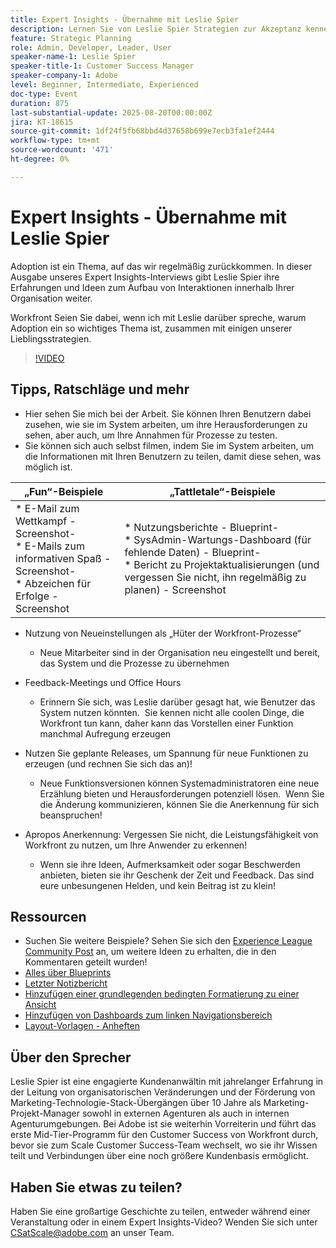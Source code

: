 ```yaml
---
title: Expert Insights - Übernahme mit Leslie Spier
description: Lernen Sie von Leslie Spier Strategien zur Akzeptanz kennen, um die Interaktion mit Workfront zu fördern, Prozesse zu verbessern und Benutzerbeiträge zu erkennen.
feature: Strategic Planning
role: Admin, Developer, Leader, User
speaker-name-1: Leslie Spier
speaker-title-1: Customer Success Manager
speaker-company-1: Adobe
level: Beginner, Intermediate, Experienced
doc-type: Event
duration: 875
last-substantial-update: 2025-08-20T00:00:00Z
jira: KT-18615
source-git-commit: 1df24f5fb68bbd4d37658b699e7ecb3fa1ef2444
workflow-type: tm+mt
source-wordcount: '471'
ht-degree: 0%

---
```



# Expert Insights - Übernahme mit Leslie Spier

Adoption ist ein Thema, auf das wir regelmäßig zurückkommen. In dieser Ausgabe unseres Expert Insights-Interviews gibt Leslie Spier ihre Erfahrungen und Ideen zum Aufbau von Interaktionen innerhalb Ihrer Organisation weiter.

Workfront Seien Sie dabei, wenn ich mit Leslie darüber spreche, warum Adoption ein so wichtiges Thema ist, zusammen mit einigen unserer Lieblingsstrategien.

>[!VIDEO](https://video.tv.adobe.com/v/3469893/?learn=on&enablevpops)

## Tipps, Ratschläge und mehr

* Hier sehen Sie mich bei der Arbeit. Sie können Ihren Benutzern dabei zusehen, wie sie im System arbeiten, um ihre Herausforderungen zu sehen, aber auch, um Ihre Annahmen für Prozesse zu testen. 
* Sie können sich auch selbst filmen, indem Sie im System arbeiten, um die Informationen mit Ihren Benutzern zu teilen, damit diese sehen, was möglich ist. 


| „Fun“-Beispiele  | „Tattletale“-Beispiele |
|---|---|
| * E-Mail zum Wettkampf - Screenshot-<br> * E-Mails zum informativen Spaß - Screenshot-<br> * Abzeichen für Erfolge - Screenshot  | * Nutzungsberichte - Blueprint-<br> * SysAdmin-Wartungs-Dashboard (für fehlende Daten) - Blueprint-<br> * Bericht zu Projektaktualisierungen (und vergessen Sie nicht, ihn regelmäßig zu planen) - Screenshot |


* Nutzung von Neueinstellungen als „Hüter der Workfront-Prozesse“ 
   * Neue Mitarbeiter sind in der Organisation neu eingestellt und bereit, das System und die Prozesse zu übernehmen 

* Feedback-Meetings und Office Hours 
   * Erinnern Sie sich, was Leslie darüber gesagt hat, wie Benutzer das System nutzen könnten.  Sie kennen nicht alle coolen Dinge, die Workfront tun kann, daher kann das Vorstellen einer Funktion manchmal Aufregung erzeugen 

* Nutzen Sie geplante Releases, um Spannung für neue Funktionen zu erzeugen (und rechnen Sie sich das an)! 
   * Neue Funktionsversionen können Systemadministratoren eine neue Erzählung bieten und Herausforderungen potenziell lösen.  Wenn Sie die Änderung kommunizieren, können Sie die Anerkennung für sich beanspruchen! 

* Apropos Anerkennung: Vergessen Sie nicht, die Leistungsfähigkeit von Workfront zu nutzen, um Ihre Anwender zu erkennen! 
   * Wenn sie ihre Ideen, Aufmerksamkeit oder sogar Beschwerden anbieten, bieten sie ihr Geschenk der Zeit und Feedback. Das sind eure unbesungenen Helden, und kein Beitrag ist zu klein!  

## Ressourcen

* Suchen Sie weitere Beispiele? Sehen Sie sich den [Experience League Community Post](https://experienceleaguecommunities.adobe.com/t5/workfront-discussions/video-august-2023-workfront-expert-insights-adoption-with-leslie/td-p/613314?profile.language=de) an, um weitere Ideen zu erhalten, die in den Kommentaren geteilt wurden!
* [Alles über Blueprints](https://experienceleague.adobe.com/docs/workfront/using/administration-and-setup/blueprints/blueprints.html?lang=de)
* [Letzter Notizbericht](https://experienceleague.adobe.com/docs/workfront/using/basics/update-work-items-view-updates/view-all-updates-in-a-report.html?lang=de)
* [Hinzufügen einer grundlegenden bedingten Formatierung zu einer Ansicht](https://experienceleague.adobe.com/docs/workfront-learn/tutorials-workfront/reporting/basic-reporting/add-basic-conditional-formatting-to-a-view.html?lang=de)
* [Hinzufügen von Dashboards zum linken Navigationsbereich](https://experienceleague.adobe.com/docs/workfront/using/basics/navigate/simplified-left-navigation.html?lang=de)
* [Layout-Vorlagen - Anheften](https://experienceleague.adobe.com/docs/workfront/using/administration-and-setup/customize/layout-templates/customize-pinned-pages.html?lang=de)

## Über den Sprecher

Leslie Spier ist eine engagierte Kundenanwältin mit jahrelanger Erfahrung in der Leitung von organisatorischen Veränderungen und der Förderung von Marketing-Technologie-Stack-Übergängen über 10 Jahre als Marketing-Projekt-Manager sowohl in externen Agenturen als auch in internen Agenturumgebungen. Bei Adobe ist sie weiterhin Vorreiterin und führt das erste Mid-Tier-Programm für den Customer Success von Workfront durch, bevor sie zum Scale Customer Success-Team wechselt, wo sie ihr Wissen teilt und Verbindungen über eine noch größere Kundenbasis ermöglicht. 

## Haben Sie etwas zu teilen?

Haben Sie eine großartige Geschichte zu teilen, entweder während einer Veranstaltung oder in einem Expert Insights-Video? Wenden Sie sich unter [CSatScale@adobe.com](mailto:CSatScale@adobe.com) an unser Team.
